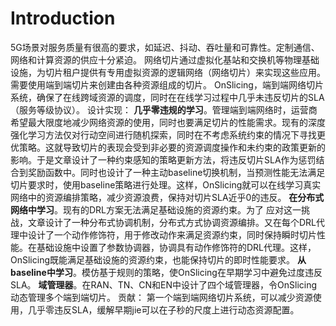 # Introduction
5G场景对服务质量有很高的要求，如延迟、抖动、吞吐量和可靠性。定制通信、网络和计算资源的供应十分紧迫。
网络切片通过虚拟化基站和交换机等物理基础设施，为切片租户提供有专用虚拟资源的逻辑网络（网络切片）来实现这些应用。需要使用端到端切片来创建由各种资源组成的切片。
OnSlicing，端到端网络切片系统，确保了在线跨域资源的调度，同时在在线学习过程中几乎未违反切片的SLA（服务等级协议）。
设计实现：
	**几乎零违规的学习**。管理端到端网络时，运营商希望最大限度地减少网络资源的使用，同时也要满足切片的性能需求。现有的深度强化学习方法仅对行动空间进行随机探索，同时在不考虑系统约束的情况下寻找更优策略。这就导致切片的表现会受到非必要的资源调度操作和未约束的政策更新的影响。于是文章设计了一种约束感知的策略更新方法，将违反切片SLA作为惩罚结合到奖励函数中。同时也设计了一种主动baseline切换机制，当预测性能无法满足切片要求时，使用baseline策略进行处理。这样，OnSlicing就可以在线学习真实网络中的资源编排策略，减少资源浪费，保持对切片SLA近乎0的违反。
	**在分布式网络中学习**。现有的DRL方案无法满足基础设施的资源约束。为了 应对这一挑战，文章设计了一种分布式协调机制，分布式方式协调资源编排。又在每个DRL代理中设计了一个动作修饰符，用于修改动作来满足资源约束，同时保持瞬时切片性能。在基础设施中设置了参数协调器，协调具有动作修饰符的DRL代理。这样，OnSlicing既能满足基础设施的资源约束，也能保持切片的即时性能要求。
	**从baseline中学习**。模仿基于规则的策略，使OnSlicing在早期学习中避免过度违反SLA。
	**域管理器**。在RAN、TN、CN和EN中设计了四个域管理器，令OnSlicing动态管理多个端到端切片。
贡献：
第一个端到端网络切片系统，可以减少资源使用，几乎零违反SLA，缓解早期jie可以在子秒的尺度上进行动态资源配置。